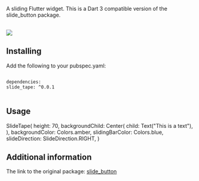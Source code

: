 <!--
This README describes the package. If you publish this package to pub.dev,
this README's contents appear on the landing page for your package.

For information about how to write a good package README, see the guide for
[writing package pages](https://dart.dev/guides/libraries/writing-package-pages).

For general information about developing packages, see the Dart guide for
[creating packages](https://dart.dev/guides/libraries/create-library-packages)
and the Flutter guide for
[developing packages and plugins](https://flutter.dev/developing-packages).
-->

A sliding Flutter widget. This is a Dart 3 compatible version of the slide_button package.

<br/>
<img src="https://raw.githubusercontent.com/Timoteohss/slide_button/master/screenshots/untitled.gif" />


## Installing

Add the following to your pubspec.yaml:

<pre>
<code>
dependencies:
slide_tape: ^0.0.1
</code>
</pre>


## Usage

SlideTape(
              height: 70,
              backgroundChild: Center(
                child: Text("This is a text"),
              ),
              backgroundColor: Colors.amber,
              slidingBarColor: Colors.blue,
              slideDirection: SlideDirection.RIGHT,
            )

## Additional information

The link to the original package: <a href="https://pub.dev/packages/slide_button">slide_button</a>
